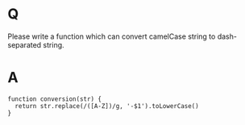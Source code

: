 # Q 
Please write a function which can convert camelCase string to dash-separated string.

# A
```
function conversion(str) { 
  return str.replace(/([A-Z])/g, '-$1').toLowerCase() 
}
```
